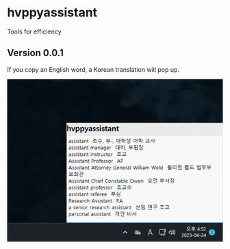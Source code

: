# hvppyassistant

Tools for efficiency

## Version 0.0.1

If you copy an English word, a Korean translation will pop up.

![Dictionary](docs/dictionary.png)

